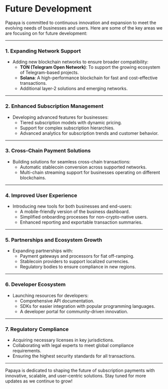 # Future Development

Papaya is committed to continuous innovation and expansion to meet the evolving needs of businesses and users. Here are some of the key areas we are focusing on for future development:

***

### **1. Expanding Network Support**

* Adding new blockchain networks to ensure broader compatibility:
  * **TON (Telegram Open Network)**: To support the growing ecosystem of Telegram-based projects.
  * **Solana**: A high-performance blockchain for fast and cost-effective transactions.
  * Additional layer-2 solutions and emerging networks.

***

### **2. Enhanced Subscription Management**

* Developing advanced features for businesses:
  * Tiered subscription models with dynamic pricing.
  * Support for complex subscription hierarchies.
  * Advanced analytics for subscription trends and customer behavior.

***

### **3. Cross-Chain Payment Solutions**

* Building solutions for seamless cross-chain transactions:
  * Automatic stablecoin conversion across supported networks.
  * Multi-chain streaming support for businesses operating on different blockchains.

***

### **4. Improved User Experience**

* Introducing new tools for both businesses and end-users:
  * A mobile-friendly version of the business dashboard.
  * Simplified onboarding processes for non-crypto-native users.
  * Enhanced reporting and exportable transaction summaries.

***

### **5. Partnerships and Ecosystem Growth**

* Expanding partnerships with:
  * Payment gateways and processors for fiat off-ramping.
  * Stablecoin providers to support localized currencies.
  * Regulatory bodies to ensure compliance in new regions.

***

### **6. Developer Ecosystem**

* Launching resources for developers:
  * Comprehensive API documentation.
  * SDKs for easier integration with popular programming languages.
  * A developer portal for community-driven innovation.

***

### **7. Regulatory Compliance**

* Acquiring necessary licenses in key jurisdictions.
* Collaborating with legal experts to meet global compliance requirements.
* Ensuring the highest security standards for all transactions.

***

Papaya is dedicated to shaping the future of subscription payments with innovative, scalable, and user-centric solutions. Stay tuned for more updates as we continue to grow!
